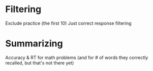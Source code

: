 # Filtering

Exclude practice (the first 10)
Just correct response filtering

# Summarizing

Accuracy & RT for math problems (and for # of words they correctly recalled, but that's not there yet)
